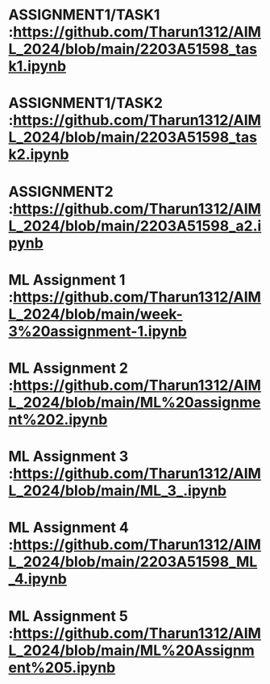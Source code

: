 # ASSIGNMENT1/TASK1 :https://github.com/Tharun1312/AIML_2024/blob/main/2203A51598_task1.ipynb
# ASSIGNMENT1/TASK2 :https://github.com/Tharun1312/AIML_2024/blob/main/2203A51598_task2.ipynb
# ASSIGNMENT2 :https://github.com/Tharun1312/AIML_2024/blob/main/2203A51598_a2.ipynb
# ML Assignment 1 :https://github.com/Tharun1312/AIML_2024/blob/main/week-3%20assignment-1.ipynb
# ML Assignment 2  :https://github.com/Tharun1312/AIML_2024/blob/main/ML%20assignment%202.ipynb
# ML Assignment 3  :https://github.com/Tharun1312/AIML_2024/blob/main/ML_3_.ipynb
# ML Assignment 4  :https://github.com/Tharun1312/AIML_2024/blob/main/2203A51598_ML_4.ipynb
# ML Assignment 5 :https://github.com/Tharun1312/AIML_2024/blob/main/ML%20Assignment%205.ipynb
